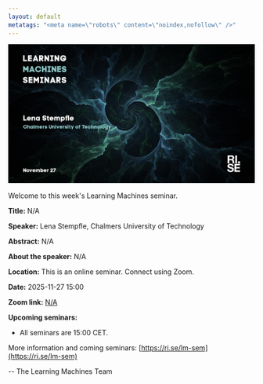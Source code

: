 ```yaml
---
layout: default
metatags: "<meta name=\"robots\" content=\"noindex,nofollow\" />"
---
```

<img src="/lm/2025-11-27-youtube-thumbnail-lena-stempfle.jpg" />
 
Welcome to this week's Learning Machines seminar.

**Title:** N/A

**Speaker:** Lena Stempfle, Chalmers University of Technology

**Abstract:** N/A

**About the speaker:** N/A

**Location:** This is an online seminar. Connect using Zoom.

**Date:** 2025-11-27 15:00

**Zoom link:** [N/A](N/A)

**Upcoming seminars:**

* All seminars are 15:00 CET.

More information and coming seminars: [https://ri.se/lm-sem](https://ri.se/lm-sem)

-- The Learning Machines Team

